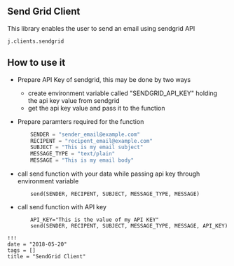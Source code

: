 ## Send Grid Client

This library enables the user to send an email using sendgrid API
```
j.clients.sendgrid
```

## How to use it
 - Prepare API Key of sendgrid, this may be done by two ways
    - create environment variable called "SENDGRID_API_KEY" holding the api key value from sendgrid
    - get the api key value and pass it to the function
 - Prepare paramters required for the function
    ```python
        SENDER = "sender_email@example.com"
        RECIPENT = "recipent_email@example.com"
        SUBJECT = "This is my email subject"
        MESSAGE_TYPE = "text/plain"
        MESSAGE = "This is my email body"
    ```

 - call send function with your data while passing api key through environment variable
    ```
        send(SENDER, RECIPENT, SUBJECT, MESSAGE_TYPE, MESSAGE)
    ```
 - call send function with API key
    ```
        API_KEY="This is the value of my API KEY"
        send(SENDER, RECIPENT, SUBJECT, MESSAGE_TYPE, MESSAGE, API_KEY)
    ```
```
!!!
date = "2018-05-20"
tags = []
title = "SendGrid Client"
```
